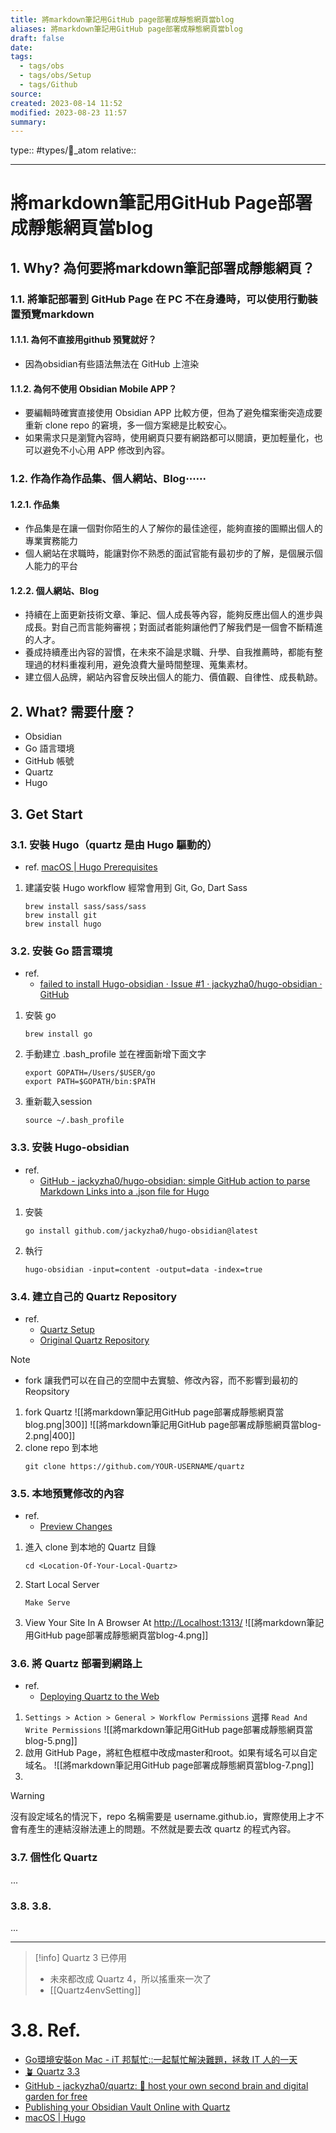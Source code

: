 ```yaml
---
title: 將markdown筆記用GitHub page部署成靜態網頁當blog
aliases: 將markdown筆記用GitHub page部署成靜態網頁當blog
draft: false
date: 
tags:
  - tags/obs
  - tags/obs/Setup
  - tags/Github
source: 
created: 2023-08-14 11:52
modified: 2023-08-23 11:57
summary: 
---
```

type:: #types/🧩_atom 
relative::

---
# 將markdown筆記用GitHub Page部署成靜態網頁當blog
## 1. Why? 為何要將markdown筆記部署成靜態網頁？
### 1.1. 將筆記部署到 GitHub Page 在 PC 不在身邊時，可以使用行動裝置預覽markdown
#### 1.1.1. **為何不直接用github 預覽就好？**
- 因為obsidian有些語法無法在 GitHub 上渲染
#### 1.1.2. **為何不使用 Obsidian Mobile APP？**
- 要編輯時確實直接使用 Obsidian APP 比較方便，但為了避免檔案衝突造成要重新 clone repo 的窘境，多一個方案總是比較安心。
- 如果需求只是瀏覽內容時，使用網頁只要有網路都可以閱讀，更加輕量化，也可以避免不小心用 APP 修改到內容。
### 1.2. 作為作為作品集、個人網站、Blog⋯⋯
#### 1.2.1. 作品集
- 作品集是在讓一個對你陌生的人了解你的最佳途徑，能夠直接的圖顯出個人的專業實務能力
- 個人網站在求職時，能讓對你不熟悉的面試官能有最初步的了解，是個展示個人能力的平台
#### 1.2.2. 個人網站、Blog
- 持續在上面更新技術文章、筆記、個人成長等內容，能夠反應出個人的進步與成長。對自己而言能夠審視；對面試者能夠讓他們了解我們是一個會不斷精進的人才。
- 養成持續產出內容的習慣，在未來不論是求職、升學、自我推薦時，都能有整理過的材料重複利用，避免浪費大量時間整理、蒐集素材。
- 建立個人品牌，網站內容會反映出個人的能力、價值觀、自律性、成長軌跡。
## 2. What? 需要什麼？
- Obsidian
- Go 語言環境
- GitHub 帳號
- Quartz
- Hugo

## 3. Get Start
### 3.1. 安裝 Hugo（quartz 是由 Hugo 驅動的）
- ref.
  [macOS | Hugo Prerequisites](https://gohugo.io/installation/macos/#prerequisites)
1. 建議安裝 Hugo workflow 經常會用到 Git, Go, Dart Sass
	``` command
	brew install sass/sass/sass
	brew install git
	brew install hugo
	```
### 3.2. 安裝 Go 語言環境
- ref.
	- [failed to install Hugo-obsidian · Issue #1 · jackyzha0/hugo-obsidian · GitHub](https://github.com/jackyzha0/hugo-obsidian/issues/1)
1. 安裝 go
	``` command
	brew install go
	```
2. 手動建立 .bash_profile 並在裡面新增下面文字
	```
	export GOPATH=/Users/$USER/go
	export PATH=$GOPATH/bin:$PATH
	```
3. 重新載入session
	```
	source ~/.bash_profile
	```
### 3.3. 安裝 Hugo-obsidian
- ref.
	- [GitHub - jackyzha0/hugo-obsidian: simple GitHub action to parse Markdown Links into a .json file for Hugo](https://github.com/jackyzha0/hugo-obsidian)
1. 安裝
	``` command
	go install github.com/jackyzha0/hugo-obsidian@latest
	```
2. 執行
	```
	hugo-obsidian -input=content -output=data -index=true
	```

### 3.4. 建立自己的 Quartz Repository
- ref. 
	- [Quartz Setup](https://quartz.jzhao.xyz/notes/setup/)
	- [Original Quartz Repository ](https://github.com/jackyzha0/quartz)

> [!NOTE]
> - fork 讓我們可以在自己的空間中去實驗、修改內容，而不影響到最初的 Reopsitory

1. fork Quartz
  ![[將markdown筆記用GitHub page部署成靜態網頁當blog.png|300]]
  ![[將markdown筆記用GitHub page部署成靜態網頁當blog-2.png|400]] 
2. clone repo 到本地
	  ```command
	  git clone https://github.com/YOUR-USERNAME/quartz
	  ```

### 3.5. 本地預覽修改的內容
- ref.
	- [Preview Changes](https://quartz.jzhao.xyz/notes/preview-changes/)
1. 進入 clone 到本地的 Quartz 目錄
	```
	cd <Location-Of-Your-Local-Quartz>
	```
2. Start Local Server
	```
	Make Serve
	```
3. View Your Site In A Browser At [http://Localhost:1313/](http://Localhost:1313/)
   ![[將markdown筆記用GitHub page部署成靜態網頁當blog-4.png]]
### 3.6. 將 Quartz 部署到網路上
- ref.
  - [Deploying Quartz to the Web](https://quartz.jzhao.xyz/notes/hosting/)

1. `Settings > Action > General > Workflow Permissions` 選擇 `Read And Write Permissions`
   ![[將markdown筆記用GitHub page部署成靜態網頁當blog-5.png]]
2. 啟用 GitHub Page，將紅色框框中改成master和root。如果有域名可以自定域名。
   ![[將markdown筆記用GitHub page部署成靜態網頁當blog-7.png]]
3. 

> [!Warning] 
> 沒有設定域名的情況下，repo 名稱需要是 username.github.io，實際使用上才不會有產生的連結沒辦法連上的問題。不然就是要去改 quartz 的程式內容。

### 3.7. 個性化 Quartz
...
### 3.8. 3.8.
...

---
> [!info] Quartz 3 已停用
> - 未來都改成 Quartz 4，所以搖重來一次了
> - [[Quartz4envSetting]]

# 3.8. Ref.
- [Go環境安裝on Mac - iT 邦幫忙::一起幫忙解決難題，拯救 IT 人的一天](https://ithelp.ithome.com.tw/articles/10200457)
- [🪴 Quartz 3.3](https://quartz.jzhao.xyz/)
- [GitHub - jackyzha0/quartz: 🌱 host your own second brain and digital garden for free](https://github.com/jackyzha0/quartz)
- [Publishing your Obsidian Vault Online with Quartz](https://brandonkboswell.com/blog/Publishing-your-Obsidian-Vault-Online-with-Quartz/)
- [macOS | Hugo](https://gohugo.io/installation/macos/)